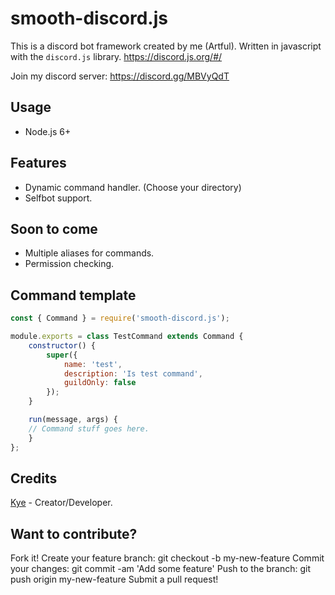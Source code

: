 # smooth-discord.js
This is a discord bot framework created by me (Artful). Written in javascript with the `discord.js` library.
https://discord.js.org/#/

Join my discord server: https://discord.gg/MBVyQdT

## Usage
* Node.js 6+

## Features
* Dynamic command handler. (Choose your directory)
* Selfbot support.

## Soon to come
* Multiple aliases for commands.
* Permission checking.

## Command template
```js
const { Command } = require('smooth-discord.js');

module.exports = class TestCommand extends Command {
	constructor() {
		super({
			name: 'test',
			description: 'Is test command',
			guildOnly: false
		});
	}

	run(message, args) {
    // Command stuff goes here.
	}
};
```

## Credits
[Kye](https://github.com/KyeNormanGill "My github") - Creator/Developer.

## Want to contribute?
Fork it!
Create your feature branch: git checkout -b my-new-feature
Commit your changes: git commit -am 'Add some feature'
Push to the branch: git push origin my-new-feature
Submit a pull request!
